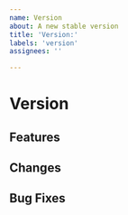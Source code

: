 ```yaml
---
name: Version
about: A new stable version
title: 'Version:'
labels: 'version'
assignees: ''

---
```


<!-- Use this if multiple user stories, bug fixes, and/or configuration changes were made -->
# Version
<!-- also mention the respective issues, if possible -->

## Features
<!-- List all the features that are new in this version -->

## Changes
<!-- List all the improvements if any -->

## Bug Fixes
<!-- List all the bug fixes -->
